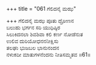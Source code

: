 +++
title = "061 ಗೆಲಿದನೈ ಮಝ"

+++
ಗೆಲಿದನೈ ಮಝ ಪೂತು ದ್ರೋಣನ  
ಬಲುಹು ಭರ್ಗನ ಸರಿ ಯುಧಿಷ್ಠಿರ  
ಸಿಲುಕಿದನಲಾ ಶಿವಶಿವಾ ಕಲಿ ಕರ್ಣ ನೋಡೆನುತ  
ಉಲಿವ ದುರಿಯೋಧನನನೀಕ್ಷಿಸು  
ತಲಘು ಭುಜಬಲ ಭಾನುನಂದನ  
ನಳುಕದೀ ಮಾತುಗಳನೆಂದನು ನೀತಿಸಮ್ಮತವ    ॥61॥